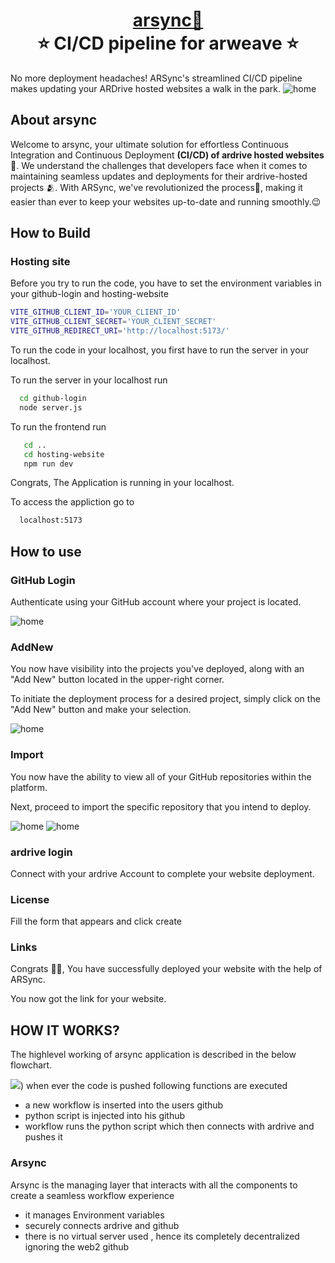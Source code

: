 <h1 align="center" style="border-bottom: none">
    <b>
        <a href="https://arsync.vercel.app/">arsync🚀</a><br>
    </b>
    ⭐️  CI/CD pipeline for arweave  ⭐️ <br>
</h1>

No more deployment headaches! ARSync's streamlined CI/CD pipeline makes updating your ARDrive hosted websites a walk in the park.
![home](https://raw.githubusercontent.com/jashwanth0712/arweave-hackathon/main/images/home.png)
## About arsync
Welcome to arsync, your ultimate solution for effortless Continuous Integration and Continuous Deployment **(CI/CD) of ardrive hosted websites**🤯. We understand the challenges that developers face when it comes to maintaining seamless updates and deployments for their ardrive-hosted projects 🫂. With ARSync, we've revolutionized the process🤩, making it easier than ever to keep your websites up-to-date and running smoothly.😉

## How to Build

### Hosting site

Before you try to run the code, you have to set the environment variables in your github-login and hosting-website

```bash
VITE_GITHUB_CLIENT_ID='YOUR_CLIENT_ID'
VITE_GITHUB_CLIENT_SECRET='YOUR_CLIENT_SECRET'
VITE_GITHUB_REDIRECT_URI='http://localhost:5173/'
```

To run the code in your localhost, you first have to run the server in your localhost.

To run the server in your localhost run

```bash
  cd github-login
  node server.js
```

To run the frontend run

```bash
   cd ..
   cd hosting-website
   npm run dev
```

Congrats, The Application is running in your localhost.

To access the appliction go to 

```bash
  localhost:5173
```

## How to use

### GitHub Login

Authenticate using your GitHub account where your project is located.

![home](https://github.com/malviyaHimanshu/arweave-hackathon/blob/main/images/Github_login.jpg)

### AddNew
You now have visibility into the projects you've deployed, along with an "Add New" button located in the upper-right corner.

To initiate the deployment process for a desired project, simply click on the "Add New" button and make your selection.

![home](https://github.com/malviyaHimanshu/arweave-hackathon/blob/main/images/Add_new.PNG)

### Import
You now have the ability to view all of your GitHub repositories within the platform.

Next, proceed to import the specific repository that you intend to deploy.

![home](https://github.com/malviyaHimanshu/arweave-hackathon/blob/main/images/Import.PNG)
![home](https://github.com/malviyaHimanshu/arweave-hackathon/blob/main/images/Deploy.PNG)

### ardrive login

Connect with your ardrive Account to complete your website deployment.

### License

Fill the form that appears and click create

### Links

Congrats 🥳🥳, You have successfully deployed your website with the help of ARSync.

You now got the link for your website.


## HOW IT WORKS?

The highlevel working of arsync application  is described in the below flowchart.

![](https://raw.githubusercontent.com/malviyaHimanshu/arweave-hackathon/main/images/chart.jpeg))
when ever the code is pushed following functions are executed
- a new workflow is inserted into the users github
- python script is injected into his github
- workflow runs the python script which then connects with ardrive and pushes it

### Arsync
Arsync is the managing layer that interacts with all the components to create a seamless workflow experience
- it manages Environment variables
- securely connects ardrive and github
- there is no virtual server used , hence its completely decentralized ignoring the web2 github
